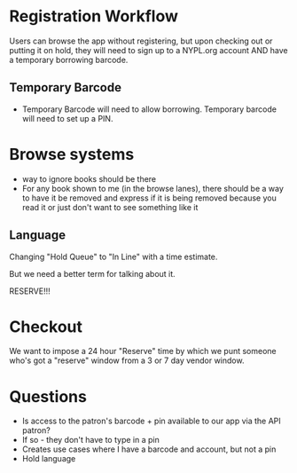 # Registration Workflow
Users can browse the app without registering, but upon checking out or putting it on hold, they will need to sign up to a NYPL.org account AND have a temporary borrowing barcode.


## Temporary Barcode
* Temporary Barcode will need to allow borrowing. Temporary barcode will need to set up a PIN.

# Browse systems
* way to ignore books should be there
 * For any book shown to me (in the browse lanes), there should be a way to have it be removed and express if it is being removed because you read it or just don't want to see something like it

## Language
Changing "Hold Queue" to "In Line" with a time estimate.

But we need a better term for talking about it.

RESERVE!!!

# Checkout
We want to impose a 24 hour "Reserve" time by which we punt someone who's got a "reserve" window from a 3 or 7 day vendor window.

# Questions
* Is access to the patron's barcode + pin available to our app via the API patron?
 * If so - they don't have to type in a pin
 * Creates use cases where I have a barcode and account, but not a pin
* Hold language